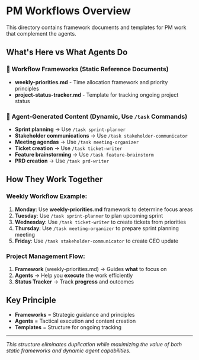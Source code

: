 # PM Workflows Overview

This directory contains framework documents and templates for PM work that complement the agents.

## What's Here vs What Agents Do

### 📁 **Workflow Frameworks** (Static Reference Documents)
- **weekly-priorities.md** - Time allocation framework and priority principles
- **project-status-tracker.md** - Template for tracking ongoing project status

### 🤖 **Agent-Generated Content** (Dynamic, Use `/task` Commands)
- **Sprint planning** → Use `/task sprint-planner`
- **Stakeholder communications** → Use `/task stakeholder-communicator`
- **Meeting agendas** → Use `/task meeting-organizer`
- **Ticket creation** → Use `/task ticket-writer`
- **Feature brainstorming** → Use `/task feature-brainstorm`
- **PRD creation** → Use `/task prd-writer`

## How They Work Together

### Weekly Workflow Example:
1. **Monday**: Use **weekly-priorities.md** framework to determine focus areas
2. **Tuesday**: Use `/task sprint-planner` to plan upcoming sprint
3. **Wednesday**: Use `/task ticket-writer` to create tickets from priorities
4. **Thursday**: Use `/task meeting-organizer` to prepare sprint planning meeting
5. **Friday**: Use `/task stakeholder-communicator` to create CEO update

### Project Management Flow:
1. **Framework** (weekly-priorities.md) → Guides **what** to focus on
2. **Agents** → Help you **execute** the work efficiently
3. **Status Tracker** → Track **progress** and outcomes

## Key Principle
- **Frameworks** = Strategic guidance and principles
- **Agents** = Tactical execution and content creation
- **Templates** = Structure for ongoing tracking

---

*This structure eliminates duplication while maximizing the value of both static frameworks and dynamic agent capabilities.*